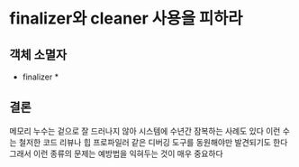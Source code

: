 # finalizer와 cleaner 사용을 피하라



## 객체 소멸자
* finalizer
  * 

## 결론
메모리 누수는 겉으로 잘 드러나지 않아 시스템에 수년간 잠복하는 사례도 있다
이런 수는 철저한 코드 리뷰나 힙 프로파일러 같은 디버깅 도구를 동원해야만 발견되기도 한다
그래서 이런 종류의 문제는 예방법을 익혀두는 것이 매우 중요하다